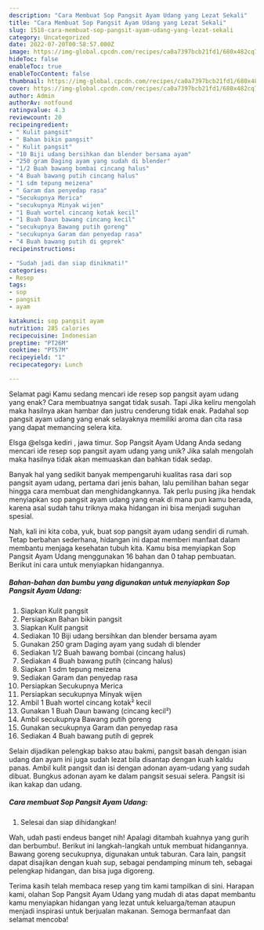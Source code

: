 ```yaml
---
description: "Cara Membuat Sop Pangsit Ayam Udang yang Lezat Sekali"
title: "Cara Membuat Sop Pangsit Ayam Udang yang Lezat Sekali"
slug: 1518-cara-membuat-sop-pangsit-ayam-udang-yang-lezat-sekali
category: Uncategorized
date: 2022-07-20T00:58:57.000Z
image: https://img-global.cpcdn.com/recipes/ca0a7397bcb21fd1/680x482cq70/sop-pangsit-ayam-udang-foto-resep-utama.jpg
hideToc: false
enableToc: true
enableTocContent: false
thumbnail: https://img-global.cpcdn.com/recipes/ca0a7397bcb21fd1/680x482cq70/sop-pangsit-ayam-udang-foto-resep-utama.jpg
cover: https://img-global.cpcdn.com/recipes/ca0a7397bcb21fd1/680x482cq70/sop-pangsit-ayam-udang-foto-resep-utama.jpg
author: Admin
authorAv: notfound
ratingvalue: 4.3
reviewcount: 20
recipeingredient:
- " Kulit pangsit"
- " Bahan bikin pangsit"
- " Kulit pangsit"
- "10 Biji udang bersihkan dan blender bersama ayam"
- "250 gram Daging ayam yang sudah di blender"
- "1/2 Buah bawang bombai cincang halus"
- "4 Buah bawang putih cincang halus"
- "1 sdm tepung meizena"
- " Garam dan penyedap rasa"
- "Secukupnya Merica"
- "secukupnya Minyak wijen"
- "1 Buah wortel cincang kotak kecil"
- "1 Buah Daun bawang cincang kecil"
- "secukupnya Bawang putih goreng"
- "secukupnya Garam dan penyedap rasa"
- "4 Buah bawang putih di geprek"
recipeinstructions:

- "Sudah jadi dan siap dinikmati!"
categories:
- Resep
tags:
- sop
- pangsit
- ayam

katakunci: sop pangsit ayam 
nutrition: 285 calories
recipecuisine: Indonesian
preptime: "PT26M"
cooktime: "PT57M"
recipeyield: "1"
recipecategory: Lunch

---
```



Selamat pagi Kamu sedang mencari ide resep sop pangsit ayam udang yang enak? Cara membuatnya sangat tidak susah. Tapi Jika keliru mengolah maka hasilnya akan hambar dan justru cenderung tidak enak. Padahal sop pangsit ayam udang yang enak selayaknya memiliki aroma dan cita rasa yang dapat memancing selera kita.


Elsga @elsga kediri , jawa timur. Sop Pangsit Ayam Udang Anda sedang mencari ide resep sop pangsit ayam udang yang unik? Jika salah mengolah maka hasilnya tidak akan memuaskan dan bahkan tidak sedap.

Banyak hal yang sedikit banyak mempengaruhi kualitas rasa dari sop pangsit ayam udang, pertama dari jenis bahan, lalu pemilihan bahan segar hingga cara membuat dan menghidangkannya. Tak perlu pusing jika hendak menyiapkan sop pangsit ayam udang yang enak di mana pun kamu berada, karena asal sudah tahu triknya maka hidangan ini bisa menjadi suguhan spesial.


Nah, kali ini kita coba, yuk, buat sop pangsit ayam udang sendiri di rumah. Tetap berbahan sederhana, hidangan ini dapat memberi manfaat dalam membantu menjaga kesehatan tubuh kita. Kamu bisa menyiapkan Sop Pangsit Ayam Udang menggunakan 16 bahan dan 0 tahap pembuatan. Berikut ini cara untuk menyiapkan hidangannya.

<!--inarticleads1-->

##### Bahan-bahan dan bumbu yang digunakan untuk menyiapkan Sop Pangsit Ayam Udang:

1. Siapkan  Kulit pangsit
1. Persiapkan  Bahan bikin pangsit
1. Siapkan  Kulit pangsit
1. Sediakan 10 Biji udang bersihkan dan blender bersama ayam
1. Gunakan 250 gram Daging ayam yang sudah di blender
1. Sediakan 1/2 Buah bawang bombai (cincang halus)
1. Sediakan 4 Buah bawang putih (cincang halus)
1. Siapkan 1 sdm tepung meizena
1. Sediakan  Garam dan penyedap rasa
1. Persiapkan Secukupnya Merica
1. Persiapkan secukupnya Minyak wijen
1. Ambil 1 Buah wortel cincang kotak² kecil
1. Gunakan 1 Buah Daun bawang (cincang kecil²)
1. Ambil secukupnya Bawang putih goreng
1. Gunakan secukupnya Garam dan penyedap rasa
1. Sediakan 4 Buah bawang putih di geprek


Selain dijadikan pelengkap bakso atau bakmi, pangsit basah dengan isian udang dan ayam ini juga sudah lezat bila disantap dengan kuah kaldu panas. Ambil kulit pangsit dan isi dengan adonan ayam-udang yang sudah dibuat. Bungkus adonan ayam ke dalam pangsit sesuai selera. Pangsit isi ikan kakap dan udang. 

<!--inarticleads2-->

##### Cara membuat Sop Pangsit Ayam Udang:


1. Selesai dan siap dihidangkan!

Wah, udah pasti endeus banget nih! Apalagi ditambah kuahnya yang gurih dan berbumbu!. Berikut ini langkah-langkah untuk membuat hidangannya. Bawang goreng secukupnya, digunakan untuk taburan. Cara lain, pangsit dapat disajikan dengan kuah sup, sebagai pendamping minum teh, sebagai pelengkap hidangan, dan bisa juga digoreng. 

Terima kasih telah membaca resep yang tim kami tampilkan di sini. Harapan kami, olahan Sop Pangsit Ayam Udang yang mudah di atas dapat membantu kamu menyiapkan hidangan yang lezat untuk keluarga/teman ataupun menjadi inspirasi untuk berjualan makanan. Semoga bermanfaat dan selamat mencoba!
